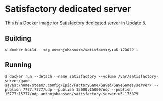 # Satisfactory dedicated server

This is a Docker image for Satisfactory dedicated server in Update 5.


## Building

```shell
$ docker build --tag antonjohansson/satisfactory:u5-173879 .
```


## Running

```shell
$ docker run --detach --name satisfactory --volume /var/satisfactory-server/game-saves:/home/steam/.config/Epic/FactoryGame/Saved/SaveGames/server/ --publish 7777:7777/udp --publish 15000:15000/udp --publish 15777:15777/udp antonjohansson/satisfactory-server:u5-173879
```

